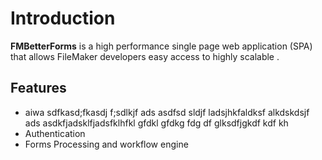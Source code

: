 # Introduction

**FMBetterForms** is a high performance single page web application \(SPA\) that allows FileMaker developers easy access to highly scalable .



## Features

* aiwa sdfkasd;fkasdj f;sdlkjf ads asdfsd sldjf ladsjhkfaldksf alkdskdsjf ads asdkfjadsklfjadsfklhfkl gfdkl gfdkg fdg df glksdfjgkdf kdf kh
*  Authentication
* Forms Processing and workflow engine









